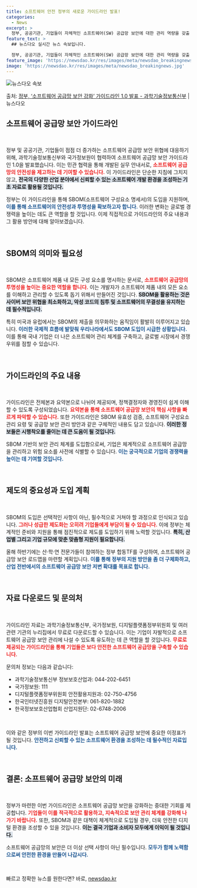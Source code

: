 ```yaml
---
title: 소프트웨어 안전 정부의 새로운 가이드라인 발표!
categories:
  - News
excerpt: >
  정부, 공공기관, 기업들이 자체적인 소프트웨어(SW) 공급망 보안에 대한 관리 역량을 갖출 수 있도록 이를 …
feature_text: >
  ## 뉴스다오 실시간 뉴스 속보입니다.

  정부, 공공기관, 기업들이 자체적인 소프트웨어(SW) 공급망 보안에 대한 관리 역량을 갖출 수 있도록 이를 …
feature_image: 'https://newsdao.kr/res/images/meta/newsdao_breakingnews.jpg'
image: 'https://newsdao.kr/res/images/meta/newsdao_breakingnews.jpg'
---
```


![뉴스다오 속보](https://newsdao.kr/res/images/meta/newsdao_breakingnews.jpg)

<p>출처: <a href="https://newsdao.kr/3790" rel="dofollow">정부, ‘소프트웨어 공급망 보안 강화’ 가이드라인 1.0 발표 - 과학기술정보통신부</a> | 뉴스다오</p>

<h2 data-ke-size="size26">소프트웨어 공급망 보안 가이드라인</h2>

<p data-ke-size="size16">&nbsp;</p>

정부 및 공공기관, 기업들이 점점 더 증가하는 소프트웨어 공급망 보안 위협에 대응하기 위해, 과학기술정보통신부와 국가정보원이 협력하여 소프트웨어 공급망 보안 가이드라인 1.0을 발표했습니다. 이는 민관 협력을 통해 개발된 실무 안내서로, <b><span style="color: #ee2323;">소프트웨어 공급망의 안전성을 제고하는 데 기여할 수 있습니다.</span></b> 이 가이드라인은 단순한 지침에 그치지 않고, <b><span style="background-color: #21538527;">전국의 다양한 산업 분야에서 신뢰할 수 있는 소프트웨어 개발 환경을 조성하는 기초 자료로 활용될 것입니다.</span></b>

정부는 이 가이드라인을 통해 SBOM(소프트웨어 구성요소 명세서)의 도입을 지원하며, <b><span style="color: #1a5490;">이를 통해 소프트웨어의 안전성과 투명성을 확보하고자 합니다.</span></b> 이러한 변화는 글로벌 경쟁력을 높이는 데도 큰 역할을 할 것입니다. 이제 직접적으로 가이드라인의 주요 내용과 그 활용 방안에 대해 알아보겠습니다.

<p data-ke-size="size16">&nbsp;</p>

<h2 data-ke-size="size26">SBOM의 의미와 필요성</h2>

<p data-ke-size="size16">&nbsp;</p>

SBOM은 소프트웨어 제품 내 모든 구성 요소를 명시하는 문서로, <b><span style="color: #ee2323;">소프트웨어 공급망의 투명성을 높이는 중요한 역할을 합니다.</span></b> 이는 개발자가 소프트웨어 제품 내의 모든 요소를 이해하고 관리할 수 있도록 돕기 위해서 만들어진 것입니다. <b><span style="background-color: #21538527;">SBOM을 활용하는 것은 사이버 보안 위협을 최소화하고, 악성 코드의 침투 및 소프트웨어의 무결성을 유지하는 데 필수적입니다.</span></b> 

특히 미국과 유럽에서는 SBOM의 제출을 의무화하는 움직임이 활발히 이루어지고 있습니다. <b><span style="color: #1a5490;">이러한 국제적 흐름에 발맞춰 우리나라에서도 SBOM 도입이 시급한 상황입니다.</span></b> 이를 통해 국내 기업은 더 나은 소프트웨어 관리 체계를 구축하고, 글로벌 시장에서 경쟁 우위를 점할 수 있습니다.

<p data-ke-size="size16">&nbsp;</p>

<h2 data-ke-size="size26">가이드라인의 주요 내용</h2>

<p data-ke-size="size16">&nbsp;</p>

가이드라인은 전체본과 요약본으로 나뉘어 제공되며, 정책결정자와 경영진이 쉽게 이해할 수 있도록 구성되었습니다. <b><span style="color: #ee2323;">요약본을 통해 소프트웨어 공급망 보안의 핵심 사항을 빠르게 파악할 수 있습니다.</span></b> 또한 가이드라인은 SBOM 유효성 검증, 소프트웨어 구성요소 관리 요령 및 공급망 보안 관리 방안과 같은 구체적인 내용도 담고 있습니다. <b><span style="background-color: #21538527;">이러한 정보들은 시행착오를 줄이는 데 큰 도움이 될 것입니다.</span></b> 

SBOM 기반의 보안 관리 체계를 도입함으로써, 기업은 체계적으로 소프트웨어 공급망을 관리하고 위험 요소를 사전에 식별할 수 있습니다. <b><span style="color: #1a5490;">이는 궁극적으로 기업의 경쟁력을 높이는 데 기여할 것입니다.</span></b>

<p data-ke-size="size16">&nbsp;</p>

<h2 data-ke-size="size26">제도의 중요성과 도입 계획</h2>

<p data-ke-size="size16">&nbsp;</p>

SBOM의 도입은 선택적인 사항이 아닌, 필수적으로 거쳐야 할 과정으로 인식되고 있습니다. <b><span style="color: #ee2323;">그러나 성급한 제도화는 오히려 기업들에게 부담이 될 수 있습니다.</span></b> 이에 정부는 체계적인 준비와 지원을 통해 점진적으로 제도를 도입하기 위해 노력할 것입니다. <b><span style="background-color: #21538527;">특히, 산업별 그리고 기업 규모에 맞춘 맞춤형 지원이 필요합니다.</span></b> 

올해 하반기에는 산·학·연 전문가들이 참여하는 정부 합동TF를 구성하여, 소프트웨어 공급망 보안 로드맵을 마련할 계획입니다. <b><span style="color: #1a5490;">이를 통해 정부의 지원 방안을 좀 더 구체화하고, 산업 전반에서의 소프트웨어 공급망 보안 저변 확대를 목표로 합니다.</span></b>

<p data-ke-size="size16">&nbsp;</p>

<h2 data-ke-size="size26">자료 다운로드 및 문의처</h2>

<p data-ke-size="size16">&nbsp;</p>

가이드라인 자료는 과학기술정보통신부, 국가정보원, 디지털플랫폼정부위원회 및 여러 관련 기관의 누리집에서 무료로 다운로드할 수 있습니다. 이는 기업이 자발적으로 소프트웨어 공급망 보안 관리에 나설 수 있도록 유도하는 데 큰 역할을 할 것입니다. <b><span style="color: #ee2323;">무료로 제공되는 가이드라인을 통해 기업들은 보다 안전한 소프트웨어 공급망을 구축할 수 있습니다.</span></b> 

문의처 정보는 다음과 같습니다:

<ul>
  <li>과학기술정보통신부 정보보호산업과: 044-202-6451</li>
  <li>국가정보원: 111</li>
  <li>디지털플랫폼정부위원회 안전활용지원과: 02-750-4756</li>
  <li>한국인터넷진흥원 디지털안전본부: 061-820-1882</li>
  <li>한국정보보호산업협회 산업지원단: 02-6748-2006</li>
</ul>

<p data-ke-size="size16">&nbsp;</p>

이와 같은 정부의 이번 가이드라인 발표는 소프트웨어 공급망 보안에 중요한 이정표가 될 것입니다. <b><span style="color: #1a5490;">안전하고 신뢰할 수 있는 소프트웨어 환경을 조성하는 데 필수적인 자료입니다.</span></b> 

<p data-ke-size="size16">&nbsp;</p>

<h2 data-ke-size="size26">결론: 소프트웨어 공급망 보안의 미래</h2>

<p data-ke-size="size16">&nbsp;</p>

정부가 마련한 이번 가이드라인은 소프트웨어 공급망 보안을 강화하는 중대한 기회를 제공합니다. <b><span style="color: #ee2323;">기업들이 이를 적극적으로 활용하고, 지속적으로 보안 관리 체계를 강화해 나가기 바랍니다.</span></b> 또한, SBOM과 같은 대책이 체계적으로 도입될 경우, 더욱 안전한 디지털 환경을 조성할 수 있을 것입니다. <b><span style="background-color: #21538527;">이는 결국 기업과 소비자 모두에게 이익이 될 것입니다.</span></b> 

소프트웨어 공급망의 보안은 더 이상 선택 사항이 아닌 필수입니다. <b><span style="color: #1a5490;">모두가 함께 노력함으로써 안전한 환경을 만들어 나갑시다.</span></b> 

<p data-ke-size="size16">&nbsp;</p> 

빠르고 정확한 뉴스를 원한다면? 바로, <a href="https://newsdao.kr" rel="dofollow">newsdao.kr</a>



